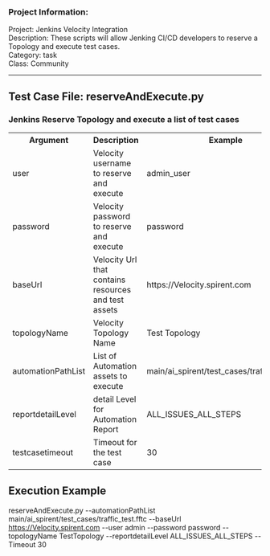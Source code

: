 ### Project Information:
Project: Jenkins Velocity Integration  
Description: These scripts will allow Jenking CI/CD developers to reserve a Topology and execute test cases.  
Category: task  
Class: Community  

 ----

## Test Case File: reserveAndExecute.py
### Jenkins Reserve Topology and execute a list of test cases

<table><tr><th>Argument</th><th>Description</th><th>Example</th></tr>
<tr><td>user</td><td>Velocity username to reserve and execute</td><td>admin_user</tr></td>
<tr><td>password</td><td>Velocity password to reserve and execute</td><td>password</tr></td>
<tr><td>baseUrl</td><td>Velocity Url that contains resources and test assets</td><td>https://Velocity.spirent.com</tr></td>
<tr><td>topologyName</td><td>Velocity Topology Name</td><td>Test Topology</tr></td>
<tr><td>automationPathList</td><td>List of Automation assets to execute</td><td>main/ai_spirent/test_cases/traffic_test.fftc</tr></td>
<tr><td>reportdetailLevel</td><td>detail Level for Automation Report</td><td>ALL_ISSUES_ALL_STEPS</tr></td>
<tr><td>testcasetimeout</td><td>Timeout for the test case</td><td>30</tr></td></table>






## Execution Example 
reserveAndExecute.py --automationPathList main/ai_spirent/test_cases/traffic_test.fftc --baseUrl https://Velocity.spirent.com --user admin --password password --topologyName TestTopology --reportdetailLevel ALL_ISSUES_ALL_STEPS --Timeout 30
